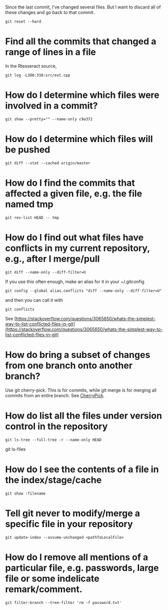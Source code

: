 # 
Since the last commit, I've changed several files.
But I want to discard all of these changes and go back to that commit.

```
git reset --hard
```

# Find all the commits that changed a range of lines in a file

In the Rtesseract source, 
```
git log -L306:310:src/ext.cpp
```

# How do I determine which files were involved in a commit?
```
git show --pretty="" --name-only c9a372
```


# How do I determine which files will be pushed

```
git diff --stat --cached origin/master
```

# How do I find the commits that affected a given file, e.g. the file named tmp
```
git rev-list HEAD -- tmp
```

# How do I find out what files have conflicts in my current repository, e.g., after I merge/pull
```
git diff --name-only --diff-filter=U
```
If you use this often enough, make an alias for it in your ~/.gitconfig
```
git config --global alias.conflicts "diff --name-only --diff-filter=U"
```
and then you can call it with
```
git conflicts
```

See [https://stackoverflow.com/questions/3065650/whats-the-simplest-way-to-list-conflicted-files-in-git](https://stackoverflow.com/questions/3065650/whats-the-simplest-way-to-list-conflicted-files-in-git)



# How do bring a subset of changes from one branch onto another branch?
Use git cherry-pick. This is for commits, while git merge is for merging all commits from an entire branch.
See [CherryPick](CherryPick).


# How do list all the files under version control in the repository
```
git ls-tree --full-tree -r --name-only HEAD
```

git ls-files



# How do I see the contents of a file in the index/stage/cache
```
git show :filename
```


# Tell git never to modify/merge a specific file in your repository
```
git update-index --assume-unchanged <pathToLocalFile>
```

# How do I remove all mentions of a particular file, e.g. passwords, large file or some indelicate remark/comment.
```
git filter-branch --tree-filter 'rm -f password.txt'
```

